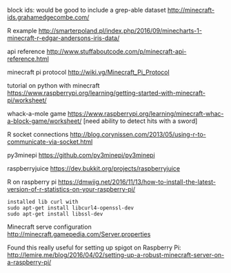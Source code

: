 block ids: would be good to include a grep-able dataset
http://minecraft-ids.grahamedgecombe.com/

R example
http://smarterpoland.pl/index.php/2016/09/minecharts-1-minecraft-r-edgar-andersons-iris-data/

api reference
http://www.stuffaboutcode.com/p/minecraft-api-reference.html

minecraft pi protocol
http://wiki.vg/Minecraft_Pi_Protocol

tutorial on python with minecraft
https://www.raspberrypi.org/learning/getting-started-with-minecraft-pi/worksheet/

whack-a-mole game
https://www.raspberrypi.org/learning/minecraft-whac-a-block-game/worksheet/
[need ability to detect hits with a sword]

R socket connections
http://blog.corynissen.com/2013/05/using-r-to-communicate-via-socket.html

py3minepi https://github.com/py3minepi/py3minepi

raspberryjuice https://dev.bukkit.org/projects/raspberryjuice

R on raspberry pi
https://dmwiig.net/2016/11/13/how-to-install-the-latest-version-of-r-statistics-on-your-raspberry-pi/

    installed lib curl with
    sudo apt-get install libcurl4-openssl-dev
    sudo apt-get install libssl-dev

Minecraft serve configuration
http://minecraft.gamepedia.com/Server.properties

Found this really useful for setting up spigot on Raspberry Pi:
http://lemire.me/blog/2016/04/02/setting-up-a-robust-minecraft-server-on-a-raspberry-pi/
